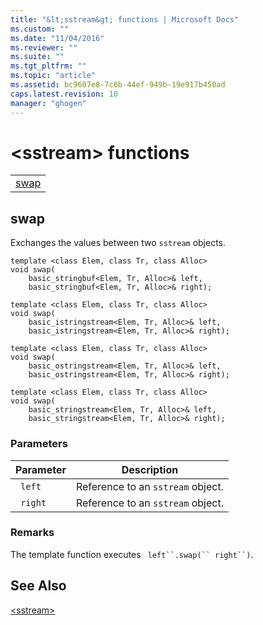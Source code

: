 ```yaml
---
title: "&lt;sstream&gt; functions | Microsoft Docs"
ms.custom: ""
ms.date: "11/04/2016"
ms.reviewer: ""
ms.suite: ""
ms.tgt_pltfrm: ""
ms.topic: "article"
ms.assetid: bc9607e8-7c6b-44ef-949b-19e917b450ad
caps.latest.revision: 10
manager: "ghogen"
---
```

# &lt;sstream&gt; functions
||  
|-|  
|[swap](#sstream_swap)|  
  
##  <a name="sstream_swap"></a>  swap  
 Exchanges the values between two `sstream` objects.  
  
```  
template <class Elem, class Tr, class Alloc>  
void swap(
    basic_stringbuf<Elem, Tr, Alloc>& left,  
    basic_stringbuf<Elem, Tr, Alloc>& right);

template <class Elem, class Tr, class Alloc>  
void swap(
    basic_istringstream<Elem, Tr, Alloc>& left,  
    basic_istringstream<Elem, Tr, Alloc>& right);

template <class Elem, class Tr, class Alloc>  
void swap(
    basic_ostringstream<Elem, Tr, Alloc>& left,  
    basic_ostringstream<Elem, Tr, Alloc>& right);

template <class Elem, class Tr, class Alloc>  
void swap(
    basic_stringstream<Elem, Tr, Alloc>& left,  
    basic_stringstream<Elem, Tr, Alloc>& right);
```  
  
### Parameters  
  
|Parameter|Description|  
|---------------|-----------------|  
|` left`|Reference to an `sstream` object.|  
|` right`|Reference to an `sstream` object.|  
  
### Remarks  
 The template function executes ` left``.swap(`` right``)`.  
  
## See Also  
 [\<sstream>](../standard-library/sstream.md)

